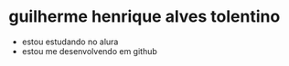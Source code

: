 # guilherme henrique alves tolentino

- estou estudando no alura
- estou me desenvolvendo em github
